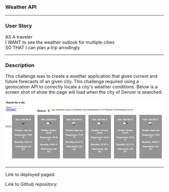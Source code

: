 ### Weather API
<hr>

### User Story
AS A traveler
<br>
I WANT to see the weather outlook for multiple cities
<br>
SO THAT I can plan a trip arrodingly
<hr>

### Description
This challenge was to create a weather application that gives current and future forecasts of an given city. This challenge required using a geolocation API to correctly locate a city's weather conditions. Below is a screen shot of show the page will load when the city of Denver is searched.

![Alt text](<Screenshot 2023-08-09 at 18.01.05.png>)
<hr>
Link to deployed paged:

Link to Github repository:
